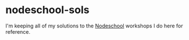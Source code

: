 # nodeschool-sols

I'm keeping all of my solutions to the [Nodeschool](http://nodeschool.io/#workshopper-list) workshops I do here for reference.
